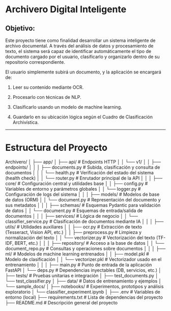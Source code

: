 # Archivero Digital Inteligente

## Objetivo:
Este proyecto tiene como finalidad desarrollar un sistema inteligente de archivo documental. A través del análisis de datos y procesamiento de texto, el sistema será capaz de identificar automáticamente el tipo de documento cargado por el usuario, clasificarlo y organizarlo dentro de su repositorio correspondiente.

El usuario simplemente subirá un documento, y la aplicación se encargará de:

1. Leer su contenido mediante OCR.

2. Procesarlo con técnicas de NLP.

3. Clasificarlo usando un modelo de machine learning.

4. Guardarlo en su ubicación lógica según el Cuadro de Clasificación Archivística.

---

# Estructura del Proyecto

Archivero/
│
├── app/
│   ├── api/                         # Endpoints HTTP
│   │   └── v1/
│   │       ├── endpoints/
│   │       │   ├── documents.py     # Subida, clasificación y consulta de documentos
│   │       │   └── health.py        # Verificación del estado del sistema (health check)
│   │       └── router.py            # Enrutador principal de la API
│   │
│   ├── core/                        # Configuración central y utilidades base
│   │   ├── config.py                # Variables de entorno y parámetros globales
│   │   └── logger.py                # Configuración de logs del sistema
│   │
│   ├── models/                      # Modelos de base de datos (ORM)
│   │   └── document.py              # Representación del documento y sus metadatos
│   │
│   ├── schemas/                     # Esquemas Pydantic para validación de datos
│   │   └── document.py              # Esquemas de entrada/salida de documentos
│   │
│   ├── services/                    # Lógica de negocio
│   │   └── classifier_service.py    # Clasificación de documentos mediante IA
│   │
│   ├── utils/                       # Utilidades auxiliares
│   │   ├── ocr.py                   # Extracción de texto (Tesseract, Vision API, etc.)
│   │   ├── preprocess.py            # Limpieza y normalización del texto
│   │   └── vectorizer.py            # Vectorización del texto (TF-IDF, BERT, etc.)
│   │
│   ├── repository/                  # Acceso a la base de datos
│   │   └── document_repo.py         # Consultas y operaciones sobre documentos
│   │
│   ├── ml/                          # Modelos de machine learning entrenados
│   │   ├── model.pkl                # Modelo de clasificación
│   │   └── vectorizer.pkl           # Vectorizador usado en el entrenamiento
│   │
│   ├── main.py                      # Punto de entrada de la aplicación FastAPI
│   └── deps.py                      # Dependencias inyectables (DB, servicios, etc.)
│
├── tests/                           # Pruebas unitarias e integración
│   ├── test_documents.py
│   └── test_classifier.py
│
├── data/                            # Datos de entrenamiento y ejemplos
│   └── sample_docs/
│
├── notebooks/                       # Experimentos, prototipos y análisis exploratorio
│   └── classifier_experiment.ipynb
│
├── .env                             # Variables de entorno (local)
├── requirements.txt                 # Lista de dependencias del proyecto
├── README.md                        # Descripción general del proyecto
